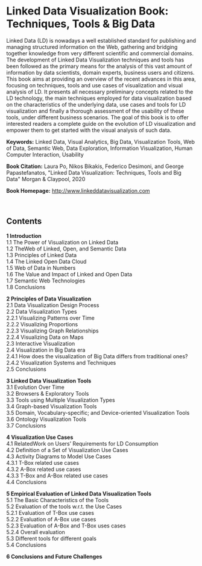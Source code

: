 # **Linked Data Visualization Book: Techniques, Tools & Big Data**

Linked Data (LD) is nowadays a well established standard for publishing and managing structured information on the Web, gathering and bridging together knowledge from very different scientific and commercial domains. The development of Linked Data Visualization techniques and tools has been followed as the primary means for the analysis of this vast amount of information by data scientists, domain experts, business users and citizens. This book aims at providing an overview of the recent advances in this area, focusing on techniques, tools and use cases of visualization and visual analysis of LD. It presents all necessary preliminary concepts related to the LD technology, the main techniques employed for data visualization based on the characteristics of the underlying data, use cases and tools for LD visualization and finally a thorough assessment of the usability of these tools, under different business scenarios. The goal of this book is to offer interested readers a complete guide on the evolution of LD visualization and empower them to get started with the visual analysis of such data.


**Keywords:** Linked Data, Visual Analytics, Big Data, Visualization Tools, Web of Data, Semantic Web, Data Exploration, Information Visualization, Human Computer Interaction, Usability

**Book Citation:** Laura Po, Nikos Bikakis, Federico Desimoni, and George Papastefanatos, "Linked Data Visualization: Techniques, Tools and Big Data" Morgan & Claypool, 2020 

**Book Homepage:** http://www.linkeddatavisualization.com
   
  </br>
  
  
  
## **Contents** 

**1 Introduction**  
1.1 The Power of Visualization on Linked Data  
1.2 TheWeb of Linked, Open, and Semantic Data   
1.3 Principles of Linked Data   
1.4 The Linked Open Data Cloud   
1.5 Web of Data in Numbers   
1.6 The Value and Impact of Linked and Open Data   
1.7 Semantic Web Technologies   
1.8 Conclusions   

**2 Principles of Data Visualization**    
2.1 Data Visualization Design Process   
2.2 Data Visualization Types   
2.2.1 Visualizing Patterns over Time   
2.2.2 Visualizing Proportions   
2.2.3 Visualizing Graph Relationships  
2.2.4 Visualizing Data on Maps  
2.3 Interactive Visualization  
2.4 Visualization in Big Data era  
2.4.1 How does the visualization of Big Data differs from traditional ones?  
2.4.2 Visualization Systems and Techniques   
2.5 Conclusions  

**3 Linked Data Visualization Tools**  
3.1 Evolution Over Time  
3.2 Browsers & Exploratory Tools  
3.3 Tools using Multiple Visualization Types  
3.4 Graph-based Visualization Tools  
3.5 Domain, Vocabulary-specific; and Device-oriented Visualization Tools  
3.6 Ontology Visualization Tools  
3.7 Conclusions  

**4 Visualization Use Cases**  
4.1 RelatedWork on Users’ Requirements for LD Consumption  
4.2 Definition of a Set of Visualization Use Cases  
4.3 Activity Diagrams to Model Use Cases  
4.3.1 T-Box related use cases  
4.3.2 A-Box related use cases  
4.3.3 T-Box and A-Box related use cases  
4.4 Conclusions  

**5 Empirical Evaluation of Linked Data Visualization Tools**  
5.1 The Basic Characteristics of the Tools  
5.2 Evaluation of the tools w.r.t. the Use Cases  
5.2.1 Evaluation of T-Box use cases  
5.2.2 Evaluation of A-Box use cases  
5.2.3 Evaluation of A-Box and T-Box uses cases  
5.2.4 Overall evaluation  
5.3 Different tools for different goals  
5.4 Conclusions  

**6 Conclusions and Future Challenges**  



